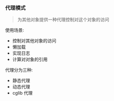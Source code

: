 ### 代理模式
> 为其他对象提供一种代理控制对这个对象的访问

使用场景:
* 控制对其他对象的访问
* 懒加载
* 实现日志
* 计算对对象的引用

代理分为三种:
 
* 静态代理
* 动态代理
* cglib 代理